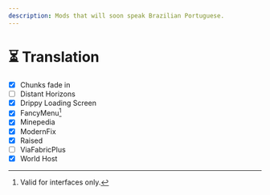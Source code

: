 ```yaml
---
description: Mods that will soon speak Brazilian Portuguese.
---
```


# ⏳ Translation

* [x] Chunks fade in
* [ ] Distant Horizons
* [x] Drippy Loading Screen
* [x] FancyMenu[^1]
* [x] Minepedia
* [x] ModernFix
* [x] Raised
* [ ] ViaFabricPlus
* [x] World Host

[^1]: Valid for interfaces only.
